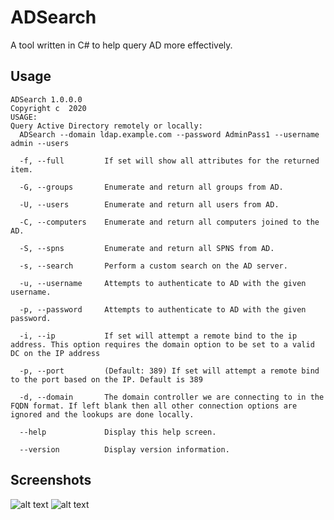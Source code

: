 # ADSearch
A tool written in C# to help query AD more effectively.

## Usage
```
ADSearch 1.0.0.0
Copyright c  2020
USAGE:
Query Active Directory remotely or locally:
  ADSearch --domain ldap.example.com --password AdminPass1 --username admin --users

  -f, --full         If set will show all attributes for the returned item.

  -G, --groups       Enumerate and return all groups from AD.

  -U, --users        Enumerate and return all users from AD.

  -C, --computers    Enumerate and return all computers joined to the AD.

  -S, --spns         Enumerate and return all SPNS from AD.

  -s, --search       Perform a custom search on the AD server.

  -u, --username     Attempts to authenticate to AD with the given username.

  -p, --password     Attempts to authenticate to AD with the given password.

  -i, --ip           If set will attempt a remote bind to the ip address. This option requires the domain option to be set to a valid DC on the IP address

  -p, --port         (Default: 389) If set will attempt a remote bind to the port based on the IP. Default is 389

  -d, --domain       The domain controller we are connecting to in the FQDN format. If left blank then all other connection options are ignored and the lookups are done locally.

  --help             Display this help screen.

  --version          Display version information.
```

## Screenshots
![alt text](https://github.com/tomcarver16/ADSearch/blob/master/Images/all-groups.png "All Groups")
![alt text](https://github.com/tomcarver16/ADSearch/blob/master/Images/all-users.png "All Users")
